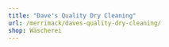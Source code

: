 ```yaml
---
title: "Dave's Quality Dry Cleaning"
url: /merrimack/daves-quality-dry-cleaning/
shop: Wäscherei
---
```

